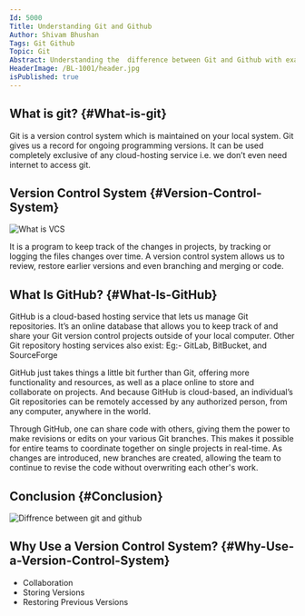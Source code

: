 ```yaml
---
Id: 5000
Title: Understanding Git and Github
Author: Shivam Bhushan
Tags: Git Github
Topic: Git
Abstract: Understanding the  difference between Git and Github with examples and their main use cases or how they are helpful for the developers.
HeaderImage: /BL-1001/header.jpg
isPublished: true
---
```


## What is git? {#What-is-git}

Git is a version control system which is maintained on your local system. Git gives us a record for ongoing programming versions. It can be used completely exclusive of any cloud-hosting service i.e. we don’t even need internet to access git.

## Version Control System {#Version-Control-System}

![What is VCS](/BL-1001/vcs.png)

It is a program to keep track of the changes in projects, by tracking or logging the files changes over time. A version control system allows us to review, restore earlier versions and even branching and merging or code.

## What Is GitHub? {#What-Is-GitHub}

GitHub is a cloud-based hosting service that lets us manage Git repositories. It’s an online database that allows you to keep track of and share your Git version control projects outside of your local computer.
Other Git repository hosting services also exist: Eg:- GitLab, BitBucket, and SourceForge

GitHub just takes things a little bit further than Git, offering more functionality and resources, as well as a place online to store and collaborate on projects. And because GitHub is cloud-based, an individual’s Git repositories can be remotely accessed by any authorized person, from any computer, anywhere in the world.

Through GitHub, one can share code with others, giving them the power to make revisions or edits on your various Git branches. This makes it possible for entire teams to coordinate together on single projects in real-time. As changes are introduced, new branches are created, allowing the team to continue to revise the code without overwriting each other's work.

## Conclusion {#Conclusion}

![Diffrence between git and github](/BL-1001/gitVsGithub.webp)

## Why Use a Version Control System? {#Why-Use-a-Version-Control-System}

- Collaboration
- Storing Versions
- Restoring Previous Versions

